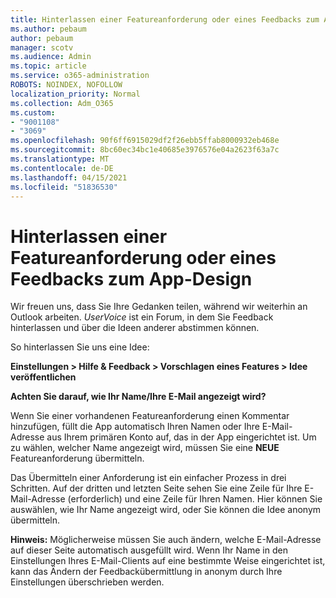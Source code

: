 ```yaml
---
title: Hinterlassen einer Featureanforderung oder eines Feedbacks zum App-Design
ms.author: pebaum
author: pebaum
manager: scotv
ms.audience: Admin
ms.topic: article
ms.service: o365-administration
ROBOTS: NOINDEX, NOFOLLOW
localization_priority: Normal
ms.collection: Adm_O365
ms.custom:
- "9001108"
- "3069"
ms.openlocfilehash: 90f6ff6915029df2f26ebb5ffab8000932eb468e
ms.sourcegitcommit: 8bc60ec34bc1e40685e3976576e04a2623f63a7c
ms.translationtype: MT
ms.contentlocale: de-DE
ms.lasthandoff: 04/15/2021
ms.locfileid: "51836530"
---
```

# <a name="leave-a-feature-request-or-feedback-on-app-design"></a>Hinterlassen einer Featureanforderung oder eines Feedbacks zum App-Design

Wir freuen uns, dass Sie Ihre Gedanken teilen, während wir weiterhin an Outlook arbeiten. *UserVoice* ist ein Forum, in dem Sie Feedback hinterlassen und über die Ideen anderer abstimmen können.  

So hinterlassen Sie uns eine Idee: 

**Einstellungen > Hilfe & Feedback > Vorschlagen eines Features > Idee veröffentlichen** 

**Achten Sie darauf, wie Ihr Name/Ihre E-Mail angezeigt wird?**

Wenn Sie einer vorhandenen Featureanforderung einen Kommentar hinzufügen, füllt die App automatisch Ihren Namen oder Ihre E-Mail-Adresse aus Ihrem primären Konto auf, das in der App eingerichtet ist. Um zu wählen, welcher Name angezeigt wird, müssen Sie eine **NEUE** Featureanforderung übermitteln. 

Das Übermitteln einer Anforderung ist ein einfacher Prozess in drei Schritten. Auf der dritten und letzten Seite sehen Sie eine Zeile für Ihre E-Mail-Adresse (erforderlich) und eine Zeile für Ihren Namen. Hier können Sie auswählen, wie Ihr Name angezeigt wird, oder Sie können die Idee anonym übermitteln. 

**Hinweis:** Möglicherweise müssen Sie auch ändern, welche E-Mail-Adresse auf dieser Seite automatisch ausgefüllt wird. Wenn Ihr Name in den Einstellungen Ihres E-Mail-Clients auf eine bestimmte Weise eingerichtet ist, kann das Ändern der Feedbackübermittlung in anonym durch Ihre Einstellungen überschrieben werden. 
